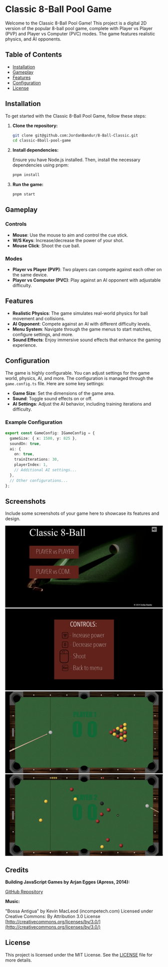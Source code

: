 # Classic 8-Ball Pool Game

Welcome to the Classic 8-Ball Pool Game! This project is a digital 2D version of the popular 8-ball pool game, complete with Player vs Player (PVP) and Player vs Computer (PVC) modes. The game features realistic physics, and AI opponents.

## Table of Contents

- [Installation](#installation)
- [Gameplay](#gameplay)
- [Features](#features)
- [Configuration](#configuration)
- [License](#license)

## Installation

To get started with the Classic 8-Ball Pool Game, follow these steps:

1. **Clone the repository:**
   ```bash
   git clone git@github.com:JordanBandur/8-Ball-Classic.git
   cd classic-8ball-pool-game
   ```
2. **Install dependencies:**

    Ensure you have Node.js installed. Then, install the necessary dependencies using pnpm:
    ```bash
    pnpm install
    ```
3. **Run the game:**
    ```bash
    pnpm start
    ```

## Gameplay

### Controls

- **Mouse**: Use the mouse to aim and control the cue stick.
- **W/S Keys**: Increase/decrease the power of your shot.
- **Mouse Click**: Shoot the cue ball.

### Modes

- **Player vs Player (PVP)**: Two players can compete against each other on the same device.
- **Player vs Computer (PVC)**: Play against an AI opponent with adjustable difficulty.

## Features

- **Realistic Physics**: The game simulates real-world physics for ball movement and collisions.
- **AI Opponent**: Compete against an AI with different difficulty levels.
- **Menu System**: Navigate through the game menus to start matches, configure settings, and more.
- **Sound Effects**: Enjoy immersive sound effects that enhance the gaming experience.

## Configuration

The game is highly configurable. You can adjust settings for the game world, physics, AI, and more. The configuration is managed through the `game.config.ts` file. Here are some key settings:

- **Game Size**: Set the dimensions of the game area.
- **Sound**: Toggle sound effects on or off.
- **AI Settings**: Adjust the AI behavior, including training iterations and difficulty.

### Example Configuration

```typescript
export const GameConfig: IGameConfig = {
  gameSize: { x: 1500, y: 825 },
  soundOn: true,
  ai: {
    on: true,
    trainIterations: 30,
    playerIndex: 1,
    // Additional AI settings...
  },
  // Other configurations...
};
```
## Screenshots

Include some screenshots of your game here to showcase its features and design.

![Screenshot 1](https://github.com/JordanBandur/8-Ball-Classic/blob/main/dist/screenshots/main-menu.png)
![Screenshot 2](https://github.com/JordanBandur/8-Ball-Classic/blob/main/dist/screenshots/loading.png)
![Screenshot 3](https://github.com/JordanBandur/8-Ball-Classic/blob/main/dist/screenshots/game-1.png)
![Screenshot 3](https://github.com/JordanBandur/8-Ball-Classic/blob/main/dist/screenshots/game-3.png)

## Credits

 **Building JavaScript Games by Arjan Egges (Apress, 2014):**

[GitHub Repository](https://github.com/apress/building-javascript-games)


**Music:**

  "Bossa Antigua" by Kevin MacLeod (incompetech.com)
  Licensed under Creative Commons: By Attribution 3.0 License
  [http://creativecommons.org/licenses/by/3.0/](http://creativecommons.org/licenses/by/3.0/)


## License

This project is licensed under the MIT License. See the [LICENSE](LICENSE) file for more details.
